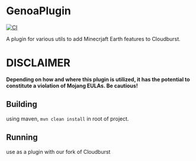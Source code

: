 # GenoaPlugin
[![CI](https://github.com/jackcaver/GenoaPlugin/actions/workflows/CI.yml/badge.svg)](https://github.com/jackcaver/GenoaPlugin/actions/workflows/CI.yml)  

A plugin for various utils to add Minecrjaft Earth features to Cloudburst.

# DISCLAIMER
**Depending on how and where this plugin is utilized, it has the potential to constitute a violation of Mojang EULAs. Be cautious!**

## Building
using maven, `mvn clean install` in root of project.

## Running
use as a plugin with our fork of Cloudburst

